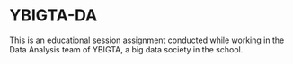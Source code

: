 # YBIGTA-DA
This is an educational session assignment conducted while working in the Data Analysis team of YBIGTA, a big data society in the school.
